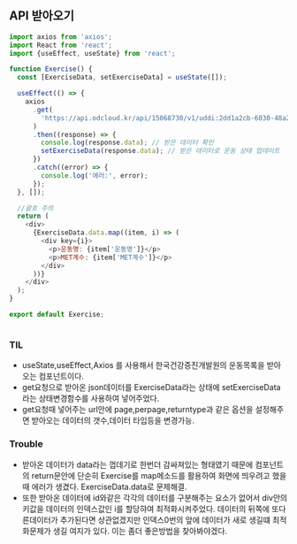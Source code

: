 ## API 받아오기
```javascript
import axios from 'axios';
import React from 'react';
import {useEffect, useState} from 'react';

function Exercise() {
  const [ExerciseData, setExerciseData] = useState([]);

  useEffect(() => {
    axios
      .get(
        'https://api.odcloud.kr/api/15068730/v1/uddi:2dd1a2cb-6030-48a2-980d-c31f0cc18b6c?page=1&perPage=10&returnType=JSON&serviceKey={apikey}'
      )
      .then((response) => {
        console.log(response.data); // 받은 데이터 확인
        setExerciseData(response.data); // 받은 데이터로 운동 상태 업데이트
      })
      .catch((error) => {
        console.log('에러:', error);
      });
  }, []);

  //괄호 주의
  return (
    <div>
      {ExerciseData.data.map((item, i) => (
        <div key={i}>
          <p>운동명: {item['운동명']}</p>
          <p>MET계수: {item['MET계수']}</p>
        </div>
      ))}
    </div>
  );
}

export default Exercise;



```
### TIL
- useState,useEffect,Axios 를 사용해서 한국건강증진개발원의 운동목록을 받아오는 컴포넌트이다.
- get요청으로 받아온 json데이터를 ExerciseData라는 상태에 setExerciseData라는 상태변경함수를 사용하여 넣어주었다.
- get요청때 넣어주는 url안에 page,perpage,returntype과 같은 옵션을 설정해주면 받아오는 데이터의 갯수,데이터 타입등을 변경가능.

### Trouble
- 받아온 데이터가 data라는 껍데기로 한번더 감싸져있는 형태였기 때문에 컴포넌트의 return문안에 단순히 Exercise를 map메소드를 활용하여 화면에 띄우려고 했을때 에러가 생겼다. ExerciseData.data로 문제해결.
- 또한 받아온 데이터에 id와같은 각각의 데이터를 구분해주는 요소가 없어서 div안의 키값을 데이터의 인덱스값인 i를 할당햐여 최적화시켜주었다. 데이터의 뒤쪽에 또다른데이터가 추가된다면 상관없겠지만 인덱스0번의 앞에 데이터가 새로 생길떄 최적화문제가 생길 여지가 있다. 이는 좀더 좋은방법을 찾아봐야겠다.
